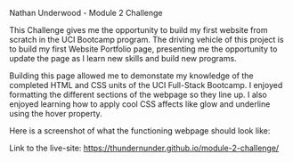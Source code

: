 Nathan Underwood - Module 2 Challenge

This Challenge gives me the opportunity to build my first website from scratch in the UCI Bootcamp program. The driving vehicle of this project is to build my first Website Portfolio page, presenting me the opportunity to update the page as I learn new skills and build new programs.  

Building this page allowed me to demonstate my knowledge of the completed HTML and CSS units of the UCI Full-Stack Bootcamp. I enjoyed formatting the different sections of the webpage so they line up. I also enjoyed learning how to apply cool CSS affects like glow and underline using the hover property. 

Here is a screenshot of what the functioning webpage should look like:

Link to the live-site: https://thundernunder.github.io/module-2-challenge/
